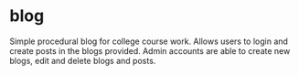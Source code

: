 blog
====

Simple procedural blog for college course work. Allows users to login and create posts in the blogs provided. Admin accounts are able to create new blogs, edit and delete blogs and posts.
